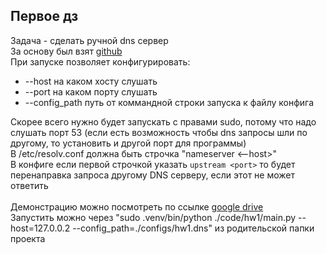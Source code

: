 ## Первое дз
Задача - сделать ручной dns сервер \
За основу был взят [github](https://gist.github.com/pklaus/b5a7876d4d2cf7271873) \
При запуске позволяет конфигурировать:
- --host на каком хосту слушать
- --port на каком порту слушать
- --config_path путь от коммандной строки запуска к файлу конфига

Скорее всего нужно будет запускать с правами sudo, потому что надо слушать порт 53 (если есть возможность чтобы dns запросы шли по другому, то установить и другой порт для программы) \
В /etc/resolv.conf должна быть строчка "nameserver <--host>" \
В конфиге если первой строчкой указать `upstream <port>` то будет перенаправка запроса другому DNS серверу, если этот не может ответить \
\
Демонстрацию можно посмотреть по ссылке [google drive](https://drive.google.com/file/d/1_SXdIvrCc_SFCGKnZ0IIkEnhqgokhm7l/view?usp=sharing) \
Запустить можно через "sudo .venv/bin/python ./code/hw1/main.py --host=127.0.0.2 --config_path=./configs/hw1.dns" из родительской папки проекта